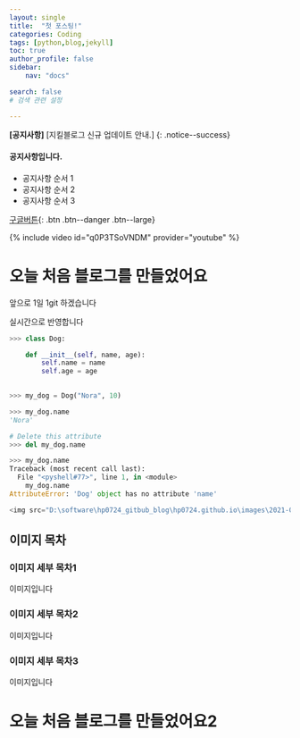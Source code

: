 ```yaml
---
layout: single
title:  "첫 포스팅!"
categories: Coding
tags: [python,blog,jekyll]
toc: true
author_profile: false
sidebar: 
    nav: "docs"

search: false
# 검색 관련 설정 

---
```


**[공지사항]** [지킬블로그 신규 업데이트 안내.]
{: .notice--success}

<div class="notice--info">
<h4> 공지사항입니다.</h4>
<ul>
  <li>공지사항 순서 1 </li>
  <li>공지사항 순서 2 </li>
  <li>공지사항 순서 3 </li>
</ul>
</div>

[구글버튼](https://google.com){: .btn .btn--danger .btn--large}

{% include video id="q0P3TSoVNDM" provider="youtube" %}

# 오늘 처음 블로그를 만들었어요 

앞으로 1일 1git 하겠습니다 

실시간으로 반영합니다 

``` python 
>>> class Dog:

    def __init__(self, name, age):
        self.name = name
        self.age = age

        
>>> my_dog = Dog("Nora", 10)

>>> my_dog.name
'Nora'

# Delete this attribute
>>> del my_dog.name

>>> my_dog.name
Traceback (most recent call last):
  File "<pyshell#77>", line 1, in <module>
    my_dog.name
AttributeError: 'Dog' object has no attribute 'name'

<img src="D:\software\hp0724_gitbub_blog\hp0724.github.io\images\2021-09-30-first\burger.PNG" alt="burger" style="zoom:50%;" />
```

## 이미지 목차

### 이미지 세부 목차1

이미지입니다

### 이미지 세부 목차2

이미지입니다

### 이미지 세부 목차3

이미지입니다



# 오늘 처음 블로그를 만들었어요2





